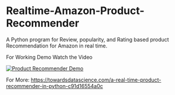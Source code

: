 # Realtime-Amazon-Product-Recommender
A Python program for Review, popularity, and Rating based product Recommendation for Amazon in real time. 


For Working Demo Watch the Video

[![Product Recommender Demo](https://img.youtube.com/vi/Y5--IDaa5ws/0.jpg)](https://youtu.be/Y5--IDaa5ws)



For More: https://towardsdatascience.com/a-real-time-product-recommender-in-python-c91d16554a0c
